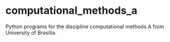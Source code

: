 # computational_methods_a
Python programs for the discipline computational methods A from University of Brasília.
